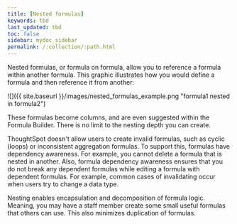 ```yaml
---
title: [Nested formulas]
keywords: tbd
last_updated: tbd
toc: false
sidebar: mydoc_sidebar
permalink: /:collection/:path.html
---
```

Nested formulas, or formula on formula, allow you to reference a formula within
another formula. This graphic illustrates how you would define a formula and
then reference it from another:

![]({{ site.baseurl }}/images/nested_formulas_example.png "formula1 nested in formula2")

These formulas become columns, and are even suggested within the Formula
Builder. There is no limit to the nesting depth you can create.

ThoughtSpot doesn't allow users to create invalid formulas, such as cyclic
(loops) or inconsistent aggregation formulas. To support this, formulas have
dependency awareness.  For example, you cannot delete a formula that is nested
in another. Also, formula dependency awareness ensures that you do not break any dependent
formulas while editing a formula with dependent formulas. For example, common
cases of invalidating occur when users try to change a data type.  

Nesting enables encapsulation and decomposition of formula logic.  Meaning, you
may have a staff member create some small useful formulas that others can use.
This also minimizes duplication of formulas.
